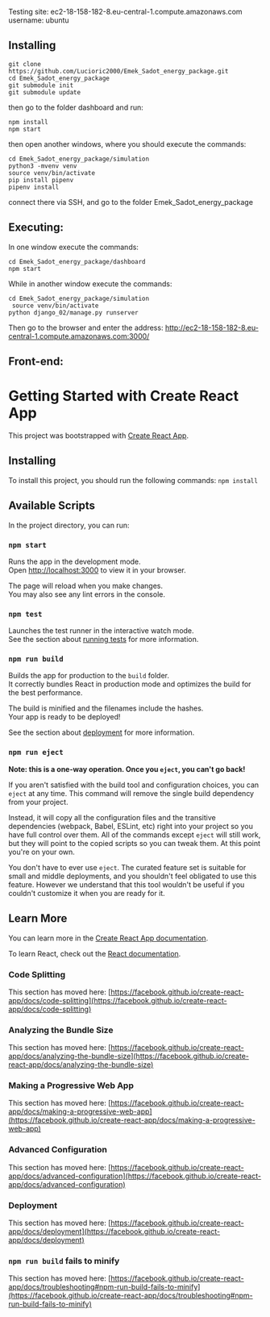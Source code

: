 Testing site: ec2-18-158-182-8.eu-central-1.compute.amazonaws.com
username: ubuntu

## Installing
```
git clone https://github.com/Lucioric2000/Emek_Sadot_energy_package.git
cd Emek_Sadot_energy_package
git submodule init
git submodule update
```
then go to the folder dashboard and run:
```
npm install
npm start
```

then open another windows, where you should execute the commands:
```
cd Emek_Sadot_energy_package/simulation
python3 -mvenv venv
source venv/bin/activate
pip install pipenv
pipenv install
```
connect there via SSH, and go to the folder Emek_Sadot_energy_package

## Executing:
In one window execute the commands:
```
cd Emek_Sadot_energy_package/dashboard
npm start
```
While in another window execute the commands:
```
cd Emek_Sadot_energy_package/simulation
 source venv/bin/activate
python django_02/manage.py runserver
```
Then go to the browser and enter the address: http://ec2-18-158-182-8.eu-central-1.compute.amazonaws.com:3000/

## Front-end:
# Getting Started with Create React App

This project was bootstrapped with [Create React App](https://github.com/facebook/create-react-app).

## Installing
To install this project, you should run the following commands:
```npm install```

## Available Scripts

In the project directory, you can run:

### `npm start`

Runs the app in the development mode.\
Open [http://localhost:3000](http://localhost:3000) to view it in your browser.

The page will reload when you make changes.\
You may also see any lint errors in the console.

### `npm test`

Launches the test runner in the interactive watch mode.\
See the section about [running tests](https://facebook.github.io/create-react-app/docs/running-tests) for more information.

### `npm run build`

Builds the app for production to the `build` folder.\
It correctly bundles React in production mode and optimizes the build for the best performance.

The build is minified and the filenames include the hashes.\
Your app is ready to be deployed!

See the section about [deployment](https://facebook.github.io/create-react-app/docs/deployment) for more information.

### `npm run eject`

**Note: this is a one-way operation. Once you `eject`, you can't go back!**

If you aren't satisfied with the build tool and configuration choices, you can `eject` at any time. This command will remove the single build dependency from your project.

Instead, it will copy all the configuration files and the transitive dependencies (webpack, Babel, ESLint, etc) right into your project so you have full control over them. All of the commands except `eject` will still work, but they will point to the copied scripts so you can tweak them. At this point you're on your own.

You don't have to ever use `eject`. The curated feature set is suitable for small and middle deployments, and you shouldn't feel obligated to use this feature. However we understand that this tool wouldn't be useful if you couldn't customize it when you are ready for it.

## Learn More

You can learn more in the [Create React App documentation](https://facebook.github.io/create-react-app/docs/getting-started).

To learn React, check out the [React documentation](https://reactjs.org/).

### Code Splitting

This section has moved here: [https://facebook.github.io/create-react-app/docs/code-splitting](https://facebook.github.io/create-react-app/docs/code-splitting)

### Analyzing the Bundle Size

This section has moved here: [https://facebook.github.io/create-react-app/docs/analyzing-the-bundle-size](https://facebook.github.io/create-react-app/docs/analyzing-the-bundle-size)

### Making a Progressive Web App

This section has moved here: [https://facebook.github.io/create-react-app/docs/making-a-progressive-web-app](https://facebook.github.io/create-react-app/docs/making-a-progressive-web-app)

### Advanced Configuration

This section has moved here: [https://facebook.github.io/create-react-app/docs/advanced-configuration](https://facebook.github.io/create-react-app/docs/advanced-configuration)

### Deployment

This section has moved here: [https://facebook.github.io/create-react-app/docs/deployment](https://facebook.github.io/create-react-app/docs/deployment)

### `npm run build` fails to minify

This section has moved here: [https://facebook.github.io/create-react-app/docs/troubleshooting#npm-run-build-fails-to-minify](https://facebook.github.io/create-react-app/docs/troubleshooting#npm-run-build-fails-to-minify)